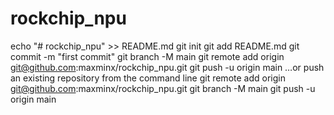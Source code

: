 # rockchip_npu



echo "# rockchip_npu" >> README.md
git init
git add README.md
git commit -m "first commit"
git branch -M main
git remote add origin git@github.com:maxminx/rockchip_npu.git
git push -u origin main
…or push an existing repository from the command line
git remote add origin git@github.com:maxminx/rockchip_npu.git
git branch -M main
git push -u origin main
